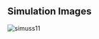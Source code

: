 ## Simulation Images
![simuss11](https://user-images.githubusercontent.com/98951784/157361424-76241d1e-306c-4ffe-accd-3242917029ba.png)
